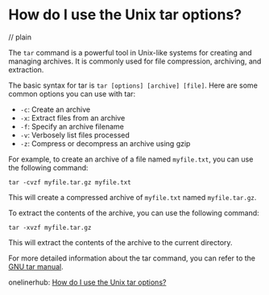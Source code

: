 # How do I use the Unix tar options?
// plain

The `tar` command is a powerful tool in Unix-like systems for creating and managing archives. It is commonly used for file compression, archiving, and extraction.

The basic syntax for tar is `tar [options] [archive] [file]`. Here are some common options you can use with tar:

- `-c`: Create an archive
- `-x`: Extract files from an archive
- `-f`: Specify an archive filename
- `-v`: Verbosely list files processed
- `-z`: Compress or decompress an archive using gzip

For example, to create an archive of a file named `myfile.txt`, you can use the following command:

```
tar -cvzf myfile.tar.gz myfile.txt
```

This will create a compressed archive of `myfile.txt` named `myfile.tar.gz`.

To extract the contents of the archive, you can use the following command:

```
tar -xvzf myfile.tar.gz
```

This will extract the contents of the archive to the current directory.

For more detailed information about the tar command, you can refer to the [GNU tar manual](https://www.gnu.org/software/tar/manual/tar.html).

onelinerhub: [How do I use the Unix tar options?](https://onelinerhub.com/cli-tar/how-do-i-use-the-unix-tar-options)